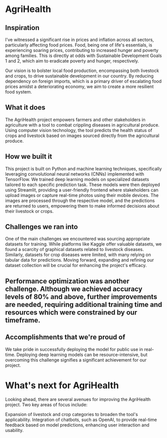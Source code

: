 # AgriHealth
## Inspiration
I've witnessed a significant rise in prices and inflation across all sectors, particularly affecting food prices. Food, being one of life's essentials, is experiencing soaring prices, contributing to increased hunger and poverty among families. This is directly at odds with Sustainable Development Goals 1 and 2, which aim to eradicate poverty and hunger, respectively.

Our vision is to bolster local food production, encompassing both livestock and crops, to drive sustainable development in our country. By reducing dependency on foreign imports, which is a primary driver of escalating food prices amidst a deteriorating economy, we aim to create a more resilient food system.

## What it does
The AgriHealth project empowers farmers and other stakeholders in agriculture with a tool to combat crippling diseases in agricultural produce. Using computer vision technology, the tool predicts the health status of crops and livestock based on images sourced directly from the agricultural produce.

## How we built it
This project is built on Python and machine learning techniques, specifically leveraging convolutional neural networks (CNNs) implemented with TensorFlow. We trained deep learning models on specialized datasets tailored to each specific prediction task. These models were then deployed using Streamlit, providing a user-friendly frontend where stakeholders can upload images or capture real-time photos using their mobile devices. The images are processed through the respective model, and the predictions are returned to users, empowering them to make informed decisions about their livestock or crops.

## Challenges we ran into
One of the main challenges we encountered was sourcing appropriate datasets for training. While platforms like Kaggle offer valuable datasets, we found a scarcity of graphical datasets related to livestock diseases. Similarly, datasets for crop diseases were limited, with many relying on tabular data for predictions. Moving forward, expanding and refining our dataset collection will be crucial for enhancing the project's efficacy.

## Performance optimization was another challenge. Although we achieved accuracy levels of 80% and above, further improvements are needed, requiring additional training time and resources which were constrained by our timeframe.

## Accomplishments that we're proud of
We take pride in successfully deploying the model for public use in real-time. Deploying deep learning models can be resource-intensive, but overcoming this challenge signifies a significant achievement for our project.

# What's next for AgriHealth
Looking ahead, there are several avenues for improving the AgriHealth project. Two key areas of focus include:

Expansion of livestock and crop categories to broaden the tool's applicability.
Integration of chatbots, such as OpenAI, to provide real-time feedback based on model predictions, enhancing user interaction and usability.
